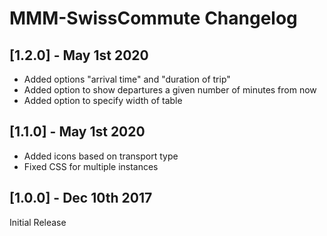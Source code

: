 # MMM-SwissCommute Changelog

## [1.2.0] - May 1st 2020

- Added options "arrival time" and "duration of trip"
- Added option to show departures a given number of minutes from now
- Added option to specify width of table

## [1.1.0] - May 1st 2020

- Added icons based on transport type
- Fixed CSS for multiple instances 

## [1.0.0] - Dec 10th 2017

Initial Release
